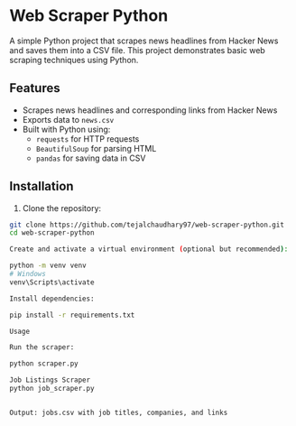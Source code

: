 # Web Scraper Python

A simple Python project that scrapes news headlines from Hacker News and saves them into a CSV file. This project demonstrates basic web scraping techniques using Python.

## Features

- Scrapes news headlines and corresponding links from Hacker News
- Exports data to `news.csv`
- Built with Python using:
  - `requests` for HTTP requests
  - `BeautifulSoup` for parsing HTML
  - `pandas` for saving data in CSV

## Installation

1. Clone the repository:
```bash
git clone https://github.com/tejalchaudhary97/web-scraper-python.git
cd web-scraper-python

Create and activate a virtual environment (optional but recommended):

python -m venv venv
# Windows
venv\Scripts\activate

Install dependencies:

pip install -r requirements.txt

Usage

Run the scraper:

python scraper.py

Job Listings Scraper
python job_scraper.py


Output: jobs.csv with job titles, companies, and links
